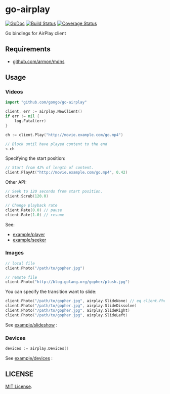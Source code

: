 go-airplay
==========

[![GoDoc](http://godoc.org/github.com/gongo/go-airplay?status.svg)](http://godoc.org/github.com/gongo/go-airplay)
[![Build Status](https://travis-ci.org/gongo/go-airplay.svg?branch=master)](https://travis-ci.org/gongo/go-airplay)
[![Coverage Status](https://coveralls.io/repos/gongo/go-airplay/badge.png?branch=master)](https://coveralls.io/r/gongo/go-airplay?branch=master)

Go bindings for AirPlay client

## Requirements

- [github.com/armon/mdns](https://github.com/armon/mdns)

## Usage

### Videos

```go
import "github.com/gongo/go-airplay"

client, err := airplay.NewClient()
if err != nil {
	log.Fatal(err)
}

ch := client.Play("http://movie.example.com/go.mp4")

// Block until have played content to the end
<-ch
```

Specifying the start position:

```go
// Start from 42% of length of content.
client.PlayAt("http://movie.example.com/go.mp4", 0.42)
```

Other API:

```go
// Seek to 120 seconds from start position.
client.Scrub(120.0)

// Change playback rate
client.Rate(0.0) // pause
client.Rate(1.0) // resume
```

See:

- [example/player](./example/player/main.go)
- [example/seeker](./example/seeker/main.go)

### Images

```go
// local file
client.Photo("/path/to/gopher.jpg")

// remote file
client.Photo("http://blog.golang.org/gopher/plush.jpg")
```

You can specify the transition want to slide:

```go
client.Photo("/path/to/gopher.jpg", airplay.SlideNone) // eq client.Photo("..")
client.Photo("/path/to/gopher.jpg", airplay.SlideDissolve)
client.Photo("/path/to/gopher.jpg", airplay.SlideRight)
client.Photo("/path/to/gopher.jpg", airplay.SlideLeft)
```

See [example/slideshow](./example/slideshow/main.go) :

### Devices

```go
devices := airplay.Devices()
```

See [example/devices](./example/devices/main.go) :

## LICENSE

[MIT License](./LICENSE.txt).
